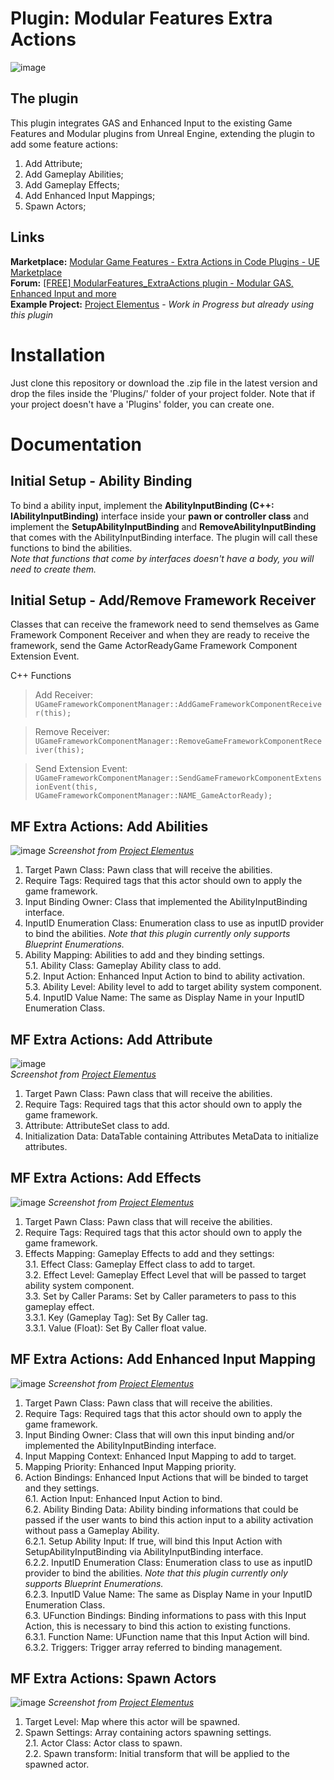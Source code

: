 # Plugin: Modular Features Extra Actions

![image](https://user-images.githubusercontent.com/77353979/163046114-e8f33b34-456c-47a2-942a-1cbffcfcf6b6.png)

## The plugin

This plugin integrates GAS and Enhanced Input to the existing Game Features and Modular plugins from Unreal Engine, extending the plugin to add some feature actions:

1. Add Attribute;
2. Add Gameplay Abilities;
3. Add Gameplay Effects;
4. Add Enhanced Input Mappings;
5. Spawn Actors;

## Links

**Marketplace:** [Modular Game Features - Extra Actions in Code Plugins - UE Marketplace](https://unrealengine.com/marketplace/en-US/product/modular-game-features-extra-actions)  
**Forum:** [[FREE] ModularFeatures_ExtraActions plugin - Modular GAS, Enhanced Input and more](https://forums.unrealengine.com/t/free-modularfeatures-extraactions-plugin-modular-gas-enhanced-input-and-more/495400)  
**Example Project:** [Project Elementus](https://github.com/lucoiso/UEProject_Elementus) - _Work in Progress but already using this plugin_  

# Installation
Just clone this repository or download the .zip file in the latest version and drop the files inside the 'Plugins/' folder of your project folder.
Note that if your project doesn't have a 'Plugins' folder, you can create one.

# Documentation

## Initial Setup - Ability Binding
To bind a ability input, implement the **AbilityInputBinding (C++: IAbilityInputBinding)** interface inside your **pawn or controller class** and implement the **SetupAbilityInputBinding** and **RemoveAbilityInputBinding** that comes with the AbilityInputBinding interface. The plugin will call these functions to bind the abilities.  
_Note that functions that come by interfaces doesn't have a body, you will need to create them._  

## Initial Setup - Add/Remove Framework Receiver
Classes that can receive the framework need to send themselves as Game Framework Component Receiver and when they are ready to receive the framework, send the Game ActorReadyGame Framework Component Extension Event.

C++ Functions

> Add Receiver:  
> ```UGameFrameworkComponentManager::AddGameFrameworkComponentReceiver(this);```
  
> Remove Receiver:  
> ```UGameFrameworkComponentManager::RemoveGameFrameworkComponentReceiver(this);```
    
> Send Extension Event:  
> ```UGameFrameworkComponentManager::SendGameFrameworkComponentExtensionEvent(this, UGameFrameworkComponentManager::NAME_GameActorReady);```
    
## MF Extra Actions: Add Abilities

![image](https://user-images.githubusercontent.com/77353979/163046339-31f39258-f81d-4c36-9c87-25667d6ec9c3.png)
_Screenshot from [Project Elementus](https://github.com/lucoiso/UEProject_Elementus)_

1. Target Pawn Class: Pawn class that will receive the abilities.
2. Require Tags: Required tags that this actor should own to apply the game framework.
3. Input Binding Owner: Class that implemented the AbilityInputBinding interface.
4. InputID Enumeration Class: Enumeration class to use as inputID provider to bind the abilities. _Note that this plugin currently only supports Blueprint Enumerations._
5. Ability Mapping: Abilities to add and they binding settings.  
5.1. Ability Class: Gameplay Ability class to add.  
5.2. Input Action: Enhanced Input Action to bind to ability activation.  
5.3. Ability Level: Ability level to add to target ability system component.  
5.4. InputID Value Name: The same as Display Name in your InputID Enumeration Class.  

## MF Extra Actions: Add Attribute

![image](https://user-images.githubusercontent.com/77353979/163046427-a5f182ff-312e-4f57-8f52-3baf889c1858.png)  
_Screenshot from [Project Elementus](https://github.com/lucoiso/UEProject_Elementus)_

1. Target Pawn Class: Pawn class that will receive the abilities.
2. Require Tags: Required tags that this actor should own to apply the game framework.
3. Attribute: AttributeSet class to add.
4. Initialization Data: DataTable containing Attributes MetaData to initialize attributes.

## MF Extra Actions: Add Effects

![image](https://user-images.githubusercontent.com/77353979/163046543-4fa03e29-cffc-4888-945c-da4120161ee7.png)
_Screenshot from [Project Elementus](https://github.com/lucoiso/UEProject_Elementus)_

1. Target Pawn Class: Pawn class that will receive the abilities.
2. Require Tags: Required tags that this actor should own to apply the game framework.
3. Effects Mapping: Gameplay Effects to add and they settings:  
3.1. Effect Class: Gameplay Effect class to add to target.  
3.2. Effect Level: Gameplay Effect Level that will be passed to target ability system component.    
3.3. Set by Caller Params: Set by Caller parameters to pass to this gameplay effect.  
3.3.1. Key (Gameplay Tag): Set By Caller tag.  
3.3.1. Value (Float): Set By Caller float value.  

## MF Extra Actions: Add Enhanced Input Mapping

![image](https://user-images.githubusercontent.com/77353979/163046626-8e5a0295-2770-4dc8-bc2c-6052b826d3d8.png)
_Screenshot from [Project Elementus](https://github.com/lucoiso/UEProject_Elementus)_

1. Target Pawn Class: Pawn class that will receive the abilities.
2. Require Tags: Required tags that this actor should own to apply the game framework.
3. Input Binding Owner: Class that will own this input binding and/or implemented the AbilityInputBinding interface.
4. Input Mapping Context: Enhanced Input Mapping to add to target.
5. Mapping Priority: Enhanced Input Mapping priority.
6. Action Bindings: Enhanced Input Actions that will be binded to target and they settings.  
6.1. Action Input: Enhanced Input Action to bind.    
6.2. Ability Binding Data: Ability binding informations that could be passed if the user wants to bind this action input to a ability activation without pass a Gameplay Ability.  
6.2.1. Setup Ability Input: If true, will bind this Input Action with SetupAbilityInputBinding via AbilityInputBinding interface.  
6.2.2. InputID Enumeration Class: Enumeration class to use as inputID provider to bind the abilities. _Note that this plugin currently only supports Blueprint Enumerations._  
6.2.3. InputID Value Name: The same as Display Name in your InputID Enumeration Class.    
6.3. UFunction Bindings: Binding informations to pass with this Input Action, this is necessary to bind this action to existing functions.  
6.3.1. Function Name: UFunction name that this Input Action will bind.  
6.3.2. Triggers: Trigger array referred to binding management.  

## MF Extra Actions: Spawn Actors

![image](https://user-images.githubusercontent.com/77353979/163046662-4c19e978-4de8-47f4-8ae6-b422ada74a2b.png)
_Screenshot from [Project Elementus](https://github.com/lucoiso/UEProject_Elementus)_

1. Target Level: Map where this actor will be spawned.
2. Spawn Settings: Array containing actors spawning settings.  
2.1. Actor Class: Actor class to spawn.  
2.2. Spawn transform: Initial transform that will be applied to the spawned actor.  
